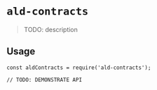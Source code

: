 # `ald-contracts`

> TODO: description

## Usage

```
const aldContracts = require('ald-contracts');

// TODO: DEMONSTRATE API
```
